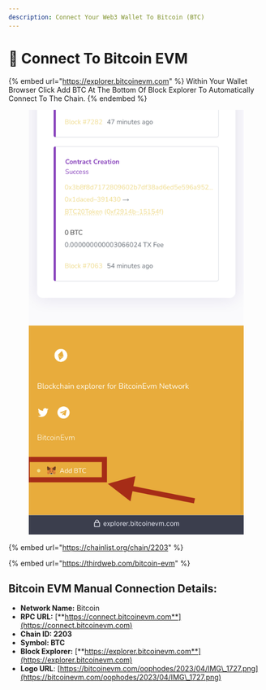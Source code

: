 ```yaml
---
description: Connect Your Web3 Wallet To Bitcoin (BTC)
---
```


# 🔌 Connect To Bitcoin EVM

{% embed url="https://explorer.bitcoinevm.com" %}
Within Your Wallet Browser Click Add BTC At The Bottom Of Block Explorer To Automatically Connect To The Chain.
{% endembed %}

<figure><img src="../.gitbook/assets/IMG_1533.jpg" alt=""><figcaption></figcaption></figure>

{% embed url="https://chainlist.org/chain/2203" %}

{% embed url="https://thirdweb.com/bitcoin-evm" %}

## Bitcoin EVM Manual Connection Details: <a href="#nova-network-public-ledger" id="nova-network-public-ledger"></a>

* **Network Name:** Bitcoin
* **RPC URL:** [**https://connect.bitcoinevm.com**](https://connect.bitcoinevm.com)​
* **Chain ID: 2203**
* **Symbol: BTC**
* **Block Explorer:** [**https://explorer.bitcoinevm.com**](https://explorer.bitcoinevm.com)
* **Logo URL**: [https://bitcoinevm.com/oophodes/2023/04/IMG\_1727.png](https://bitcoinevm.com/oophodes/2023/04/IMG\_1727.png)
